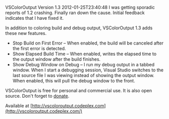 VSColorOutput Version 1.3
2012-01-25T23:40:48
I was getting sporadic reports of 1.2 crashing. Finally ran down the cause. Initial feedback indicates that I have fixed it.

In addition to coloring build and debug output, VSColorOutput 1.3 adds these new features.

  * Stop Build on First Error – When enabled, the build will be canceled after the first error is detected. 
  * Show Elapsed Build Time – When enabled, writes the elapsed time to the output window after the build finishes. 
  * Show Debug Window on Debug – I run my debug output in a tabbed window. When I start a debugging session, Visual Studio switches to the last source file I was viewing instead of showing the output window. When enabled, this will pull the debug window to the front. 

VSColorOutput is free for personal and commercial use. It is also open source. Don't forget to [donate](https://www.paypal.com/cgi-bin/webscr?cmd=_s-xclick&hosted_button_id=5966770).

Available at [http://vscoloroutput.codeplex.com](http://vscoloroutput.codeplex.com/)
